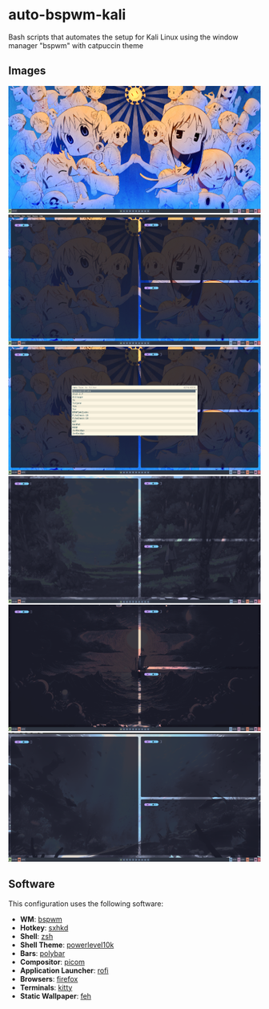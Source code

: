 # auto-bspwm-kali
Bash scripts that automates the setup for Kali Linux using the window manager "bspwm" with catpuccin theme

## Images

![alt text](screenshots-readme/1.png)
![alt text](screenshots-readme/2.png)
![alt text](screenshots-readme/3.png)
![alt text](screenshots-readme/4.png)
![alt text](screenshots-readme/5.png)
![alt text](screenshots-readme/6.png)
 
## Software
This configuration uses the following software:
- **WM**: [bspwm](https://github.com/baskerville/bspwm)
- **Hotkey**: [sxhkd](https://github.com/baskerville/sxhkd)
- **Shell**: [zsh](https://www.zsh.org/)
- **Shell Theme**: [powerlevel10k](https://github.com/romkatv/powerlevel10k)
- **Bars**: [polybar](https://github.com/polybar/polybar)
- **Compositor**: [picom](https://github.com/yshui/picom)
- **Application Launcher**: [rofi](https://github.com/davatorium/rofi)
- **Browsers**: [firefox](https://www.mozilla.org/en-US/firefox/new/)
- **Terminals**: [kitty](https://sw.kovidgoyal.net/kitty/) 
- **Static Wallpaper**: [feh](https://github.com/derf/feh)
